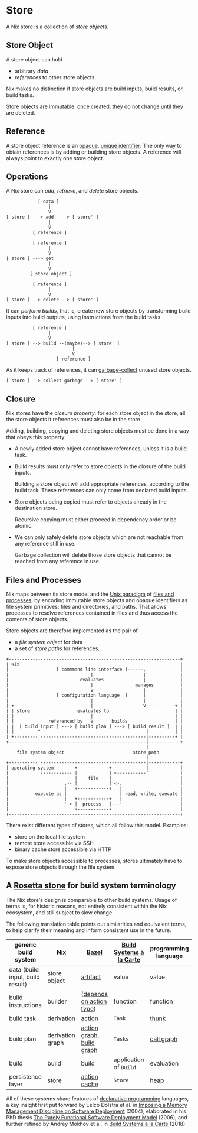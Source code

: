 # Store

A Nix store is a collection of *store objects*.

## Store Object

A store object can hold

- arbitrary *data*
- *references* to other store objects.

Nix makes no distinction if store objects are build inputs, build results, or build tasks.

Store objects are [immutable][immutable-object]: once created, they do not change until they are deleted.

## Reference

A store object reference is an [opaque][opaque-data-type], [unique identifier][unique-identifier]:
The only way to obtain references is by adding or building store objects.
A reference will always point to exactly one store object.

## Operations

A Nix store can *add*, *retrieve*, and *delete* store objects.

                [ data ]
                    |
                    V
    [ store ] ---> add ----> [ store' ]
                    |
                    V
              [ reference ]

<!-- -->

              [ reference ]
                    |
                    V
    [ store ] ---> get
                    |
                    V
             [ store object ]

<!-- -->

              [ reference ]
                    |
                    V
    [ store ] --> delete --> [ store' ]


It can *perform builds*, that is, create new store objects by transforming build inputs into build outputs, using instructions from the build tasks.


              [ reference ]
                    |
                    V
    [ store ] --> build --(maybe)--> [ store' ]
                             |
                             V
                       [ reference ]


As it keeps track of references, it can [garbage-collect][garbage-collection] unused store objects.


    [ store ] --> collect garbage --> [ store' ]


## Closure

Nix stores have the *closure property*: for each store object in the store, all the store objects it references must also be in the store.

Adding, building, copying and deleting store objects must be done in a way that obeys this property:

- A newly added store object cannot have references, unless it is a build task.

- Build results must only refer to store objects in the closure of the build inputs.

  Building a store object will add appropriate references, according to the build task.
  These references can only come from declared build inputs.

- Store objects being copied must refer to objects already in the destination store.

  Recursive copying must either proceed in dependency order or be atomic.

- We can only safely delete store objects which are not reachable from any reference still in use.

  Garbage collection will delete those store objects that cannot be reached from any reference in use.

  <!-- more details in section on garbage collection, link to it once it exists -->

[garbage-collection]: https://en.m.wikipedia.org/wiki/Garbage_collection_(computer_science)
[immutable-object]: https://en.m.wikipedia.org/wiki/Immutable_object
[opaque-data-type]: https://en.m.wikipedia.org/wiki/Opaque_data_type
[unique-identifier]: https://en.m.wikipedia.org/wiki/Unique_identifier

## Files and Processes

Nix maps between its store model and the [Unix paradigm][unix-paradigm] of [files and processes][file-descriptor], by encoding immutable store objects and opaque identifiers as file system primitives: files and directories, and paths.
That allows processes to resolve references contained in files and thus access the contents of store objects.

Store objects are therefore implemented as the pair of

  - a *file system object* for data
  - a set of *store paths* for references.

[unix-paradigm]: https://en.m.wikipedia.org/wiki/Everything_is_a_file
[file-descriptor]: https://en.m.wikipedia.org/wiki/File_descriptor

```
+-----------------------------------------------------------------+
| Nix                                                             |
|                  [ commmand line interface ]------,             |
|                               |                   |             |
|                           evaluates               |             |
|                               |                manages          |
|                               V                   |             |
|                  [ configuration language  ]      |             |
|                               |                   |             |
| +-----------------------------|-------------------V-----------+ |
| | store                  evaluates to                         | |
| |                             |                               | |
| |             referenced by   V       builds                  | |
| |  [ build input ] ---> [ build plan ] ---> [ build result ]  | |
| |         ^                                        |          | |
| +---------|----------------------------------------|----------+ |
+-----------|----------------------------------------|------------+
            |                                        |
    file system object                          store path
            |                                        |
+-----------|----------------------------------------|------------+
| operating system        +------------+             |            |
|           '------------ |            | <-----------'            |
|                         |    file    |                          |
|                     ,-- |            | <-,                      |
|                     |   +------------+   |                      |
|          execute as |                    | read, write, execute |
|                     |   +------------+   |                      |
|                     '-> |  process   | --'                      |
|                         +------------+                          |
+-----------------------------------------------------------------+
```

There exist different types of stores, which all follow this model.
Examples:
- store on the local file system
- remote store accessible via SSH
- binary cache store accessible via HTTP

To make store objects accessible to processes, stores ultimately have to expose store objects through the file system.

## A [Rosetta stone][rosetta-stone] for build system terminology

The Nix store's design is comparable to other build systems.
Usage of terms is, for historic reasons, not entirely consistent within the Nix ecosystem, and still subject to slow change.

The following translation table points out similarities and equivalent terms, to help clarify their meaning and inform consistent use in the future.

| generic build system             | Nix              | [Bazel][bazel]                                                       | [Build Systems à la Carte][bsalc] | programming language     |
| -------------------------------- | ---------------- | -------------------------------------------------------------------- | --------------------------------- | ------------------------ |
| data (build input, build result) | store object     | [artifact][bazel-artifact]                                           | value                             | value                    |
| build instructions               | builder          | ([depends on action type][bazel-actions])                            | function                          | function                 |
| build task                       | derivation       | [action][bazel-action]                                               | `Task`                            | [thunk][thunk]           |
| build plan                       | derivation graph | [action graph][bazel-action-graph], [build graph][bazel-build-graph] | `Tasks`                           | [call graph][call-graph] |
| build                            | build            | build                                                                | application of `Build`            | evaluation               |
| persistence layer                | store            | [action cache][bazel-action-cache]                                   | `Store`                           | heap                     |

All of these systems share features of [declarative programming][declarative-programming] languages, a key insight first put forward by Eelco Dolstra et al. in [Imposing a Memory Management Discipline on Software Deployment][immdsd] (2004), elaborated in his PhD thesis [The Purely Functional Software Deployment Model][phd-thesis] (2006), and further refined by Andrey Mokhov et al. in [Build Systems à la Carte][bsalc] (2018).

[rosetta-stone]: https://en.m.wikipedia.org/wiki/Rosetta_Stone
[bazel]: https://bazel.build/start/bazel-intro
[bazel-artifact]: https://bazel.build/reference/glossary#artifact
[bazel-actions]: https://docs.bazel.build/versions/main/skylark/lib/actions.html
[bazel-action]: https://bazel.build/reference/glossary#action
[bazel-action-graph]: https://bazel.build/reference/glossary#action-graph
[bazel-build-graph]: https://bazel.build/reference/glossary#build-graph
[bazel-action-cache]: https://bazel.build/reference/glossary#action-cache
[thunk]: https://en.m.wikipedia.org/wiki/Thunk
[call-graph]: https://en.m.wikipedia.org/wiki/Call_graph
[declarative-programming]: https://en.m.wikipedia.org/wiki/Declarative_programming
[immdsd]: https://edolstra.github.io/pubs/immdsd-icse2004-final.pdf
[phd-thesis]: https://edolstra.github.io/pubs/phd-thesis.pdf
[bsalc]: https://www.microsoft.com/en-us/research/uploads/prod/2018/03/build-systems.pdf
